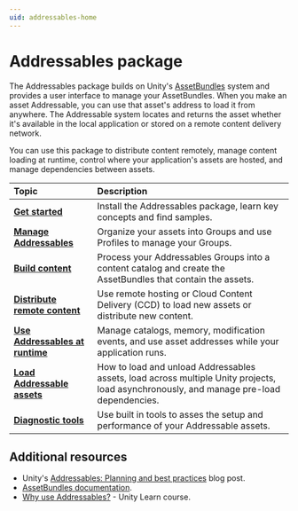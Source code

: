```yaml
---
uid: addressables-home
---
```


# Addressables package

The Addressables package builds on Unity's [AssetBundles](xref:AssetBundlesIntro) system and provides a user interface to manage your AssetBundles. When you make an asset Addressable, you can use that asset's address to load it from anywhere. The Addressable system locates and returns the asset whether it's available in the local application or stored on a remote content delivery network.

You can use this package to distribute content remotely, manage content loading at runtime, control where your application's assets are hosted, and manage dependencies between assets.

| **Topic**                | **Description**             |
| :----------------------- | :-------------------------- |
| **[Get started](xref:addressables-getting-started)**| Install the Addressables package, learn key concepts and find samples.|
| **[Manage Addressables](xref:addressables-assets-development-cycle)**|Organize your assets into Groups and use Profiles to manage your Groups.|
| **[Build content](xref:addressables-builds)**|Process your Addressables Groups into a content catalog and create the AssetBundles that contain the assets.|
| **[Distribute remote content](xref:addressables-remote-content-distribution)**|Use remote hosting or Cloud Content Delivery (CCD) to load new assets or distribute new content.|
| **[Use Addressables at runtime](xref:addressable-runtime)**|Manage catalogs, memory, modification events, and use asset addresses while your application runs.|
| **[Load Addressable assets](xref:addressables-api-load-asset-async)**|How to load and unload Addressables assets, load across multiple Unity projects, load asynchronously, and manage pre-load dependencies.|
| **[Diagnostic tools](xref:addressables-diagnostic-tools)**|Use built in tools to asses the setup and performance of your Addressable assets.|

## Additional resources

- Unity's [Addressables: Planning and best practices](https://blog.unity.com/engine-platform/addressables-planning-and-best-practices) blog post.
- [AssetBundles documentation](xref:AssetBundlesIntro).
- [Why use Addressables?](https://learn.unity.com/tutorial/why-use-addressables?courseId=64255c01edbc2a268fb0b800#) - Unity Learn course.
